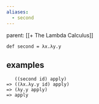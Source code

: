 ```yaml
---
aliases:
  - second 
---
```

parent: [[+ The Lambda Calculus]]

```
def second = λx.λy.y
```
## examples

```
   ((second id) apply)
=> ((λx.λy.y id) apply)
=> (λy.y apply)
=> apply
```